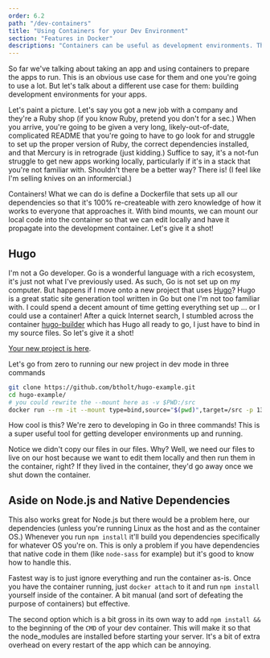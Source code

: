 ```yaml
---
order: 6.2
path: "/dev-containers"
title: "Using Containers for your Dev Environment"
section: "Features in Docker"
descriptions: "Containers can be useful as development environments. This makes them shareable, recreatable, portable, and makes them a great launching pad for building the production environment too. Brian shows how to use containers to build a Hugo (a Go-based static site generator) project."
---
```


So far we've talking about taking an app and using containers to prepare the apps to run. This is an obvious use case for them and one you're going to use a lot. But let's talk about a different use case for them: building development environments for your apps.

Let's paint a picture. Let's say you got a new job with a company and they're a Ruby shop (if you know Ruby, pretend you don't for a sec.) When you arrive, you're going to be given a very long, likely-out-of-date, complicated README that you're going to have to go look for and struggle to set up the proper version of Ruby, the correct dependencies installed, and that Mercury is in retrograde (just kidding.) Suffice to say, it's a not-fun struggle to get new apps working locally, particularly if it's in a stack that you're not familiar with. Shouldn't there be a better way? There is! (I feel like I'm selling knives on an informercial.)

Containers! What we can do is define a Dockerfile that sets up all our dependencies so that it's 100% re-createable with zero knowledge of how it works to everyone that approaches it. With bind mounts, we can mount our local code into the container so that we can edit locally and have it propagate into the development container. Let's give it a shot!

## Hugo

I'm not a Go developer. Go is a wonderful language with a rich ecosystem, it's just not what I've previously used. As such, Go is not set up on my computer. But happens if I move onto a new project that uses [Hugo][hugo]? Hugo is a great static site generation tool written in Go but one I'm not too familiar with. I could spend a decent amount of time getting everything set up … or I could use a container! After a quick Internet search, I stumbled across the container [hugo-builder][hugo-builder] which has Hugo all ready to go, I just have to bind in my source files. So let's give it a shot!

[Your new project is here][hugo-project].

Let's go from zero to running our new project in dev mode in three commands

```bash
git clone https://github.com/btholt/hugo-example.git
cd hugo-example/
# you could rewrite the --mount here as -v $PWD:/src
docker run --rm -it --mount type=bind,source="$(pwd)",target=/src -p 1313:1313 -u hugo jguyomard/hugo-builder hugo server -w --bind=0.0.0.0
```

How cool is this? We're zero to developing in Go in three commands! This is a super useful tool for getting developer environments up and running.

Notice we didn't copy our files in our files. Why? Well, we need our files to live on our host because we want to edit them locally and then run them in the container, right? If they lived in the container, they'd go away once we shut down the container.

## Aside on Node.js and Native Dependencies

This also works great for Node.js but there would be a problem here, our dependencies (unless you're running Linux as the host and as the container OS.) Whenever you run `npm install` it'll build you dependencies specifically for whatever OS you're on. This is only a problem if you have dependencies that native code in them (like `node-sass` for example) but it's good to know how to handle this.

Fastest way is to just ignore everything and run the container as-is. Once you have the container running, just `docker attach` to it and run `npm install` yourself inside of the container. A bit manual (and sort of defeating the purpose of containers) but effective.

The second option which is a bit gross in its own way to add `npm install &&` to the beginning of the `CMD` of your dev container. This will make it so that the node_modules are installed before starting your server. It's a bit of extra overhead on every restart of the app which can be annoying.

[hugo-project]: https://github.com/btholt/hugo-example
[hugo]: https://gohugo.io/
[hugo-builder]: https://hub.docker.com/r/jguyomard/hugo-builder/
